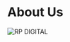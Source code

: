 # About Us
<img src="https://raw.githubusercontent.com/RP-DIGITAL/.github/main/assets/RP%20BANNER.png" alt="RP DIGITAL">
